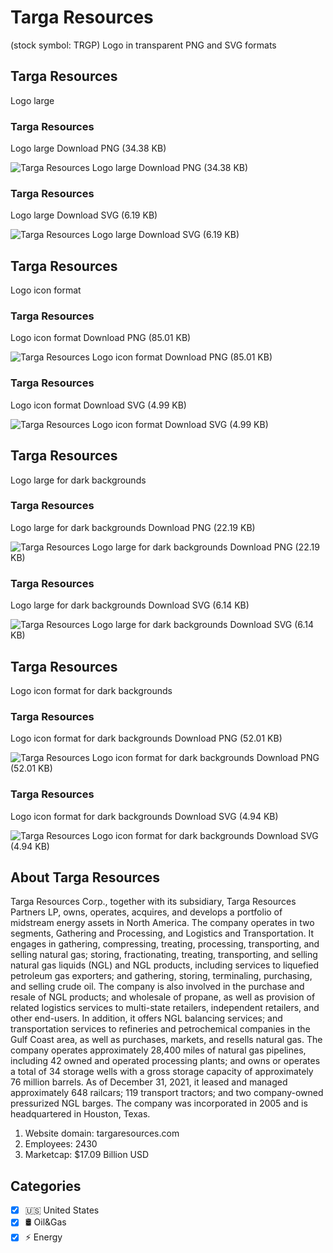 # Targa Resources
 (stock symbol: TRGP) Logo in transparent PNG and SVG formats

## Targa Resources
 Logo large

### Targa Resources
 Logo large Download PNG (34.38 KB)

![Targa Resources
 Logo large Download PNG (34.38 KB)](/img/orig/TRGP_BIG-10e78054.png)

### Targa Resources
 Logo large Download SVG (6.19 KB)

![Targa Resources
 Logo large Download SVG (6.19 KB)](/img/orig/TRGP_BIG-219623fc.svg)

## Targa Resources
 Logo icon format

### Targa Resources
 Logo icon format Download PNG (85.01 KB)

![Targa Resources
 Logo icon format Download PNG (85.01 KB)](/img/orig/TRGP-69d59bd8.png)

### Targa Resources
 Logo icon format Download SVG (4.99 KB)

![Targa Resources
 Logo icon format Download SVG (4.99 KB)](/img/orig/TRGP-ca799b87.svg)

## Targa Resources
 Logo large for dark backgrounds

### Targa Resources
 Logo large for dark backgrounds Download PNG (22.19 KB)

![Targa Resources
 Logo large for dark backgrounds Download PNG (22.19 KB)](/img/orig/TRGP_BIG.D-219483f1.png)

### Targa Resources
 Logo large for dark backgrounds Download SVG (6.14 KB)

![Targa Resources
 Logo large for dark backgrounds Download SVG (6.14 KB)](/img/orig/TRGP_BIG.D-7db30eac.svg)

## Targa Resources
 Logo icon format for dark backgrounds

### Targa Resources
 Logo icon format for dark backgrounds Download PNG (52.01 KB)

![Targa Resources
 Logo icon format for dark backgrounds Download PNG (52.01 KB)](/img/orig/TRGP.D-f00180f6.png)

### Targa Resources
 Logo icon format for dark backgrounds Download SVG (4.94 KB)

![Targa Resources
 Logo icon format for dark backgrounds Download SVG (4.94 KB)](/img/orig/TRGP.D-48613c5c.svg)

## About Targa Resources


Targa Resources Corp., together with its subsidiary, Targa Resources Partners LP, owns, operates, acquires, and develops a portfolio of midstream energy assets in North America. The company operates in two segments, Gathering and Processing, and Logistics and Transportation. It engages in gathering, compressing, treating, processing, transporting, and selling natural gas; storing, fractionating, treating, transporting, and selling natural gas liquids (NGL) and NGL products, including services to liquefied petroleum gas exporters; and gathering, storing, terminaling, purchasing, and selling crude oil. The company is also involved in the purchase and resale of NGL products; and wholesale of propane, as well as provision of related logistics services to multi-state retailers, independent retailers, and other end-users. In addition, it offers NGL balancing services; and transportation services to refineries and petrochemical companies in the Gulf Coast area, as well as purchases, markets, and resells natural gas. The company operates approximately 28,400 miles of natural gas pipelines, including 42 owned and operated processing plants; and owns or operates a total of 34 storage wells with a gross storage capacity of approximately 76 million barrels. As of December 31, 2021, it leased and managed approximately 648 railcars; 119 transport tractors; and two company-owned pressurized NGL barges. The company was incorporated in 2005 and is headquartered in Houston, Texas.

1. Website domain: targaresources.com
2. Employees: 2430
3. Marketcap: $17.09 Billion USD


## Categories
- [x] 🇺🇸 United States
- [x] 🛢 Oil&Gas
- [x] ⚡ Energy
